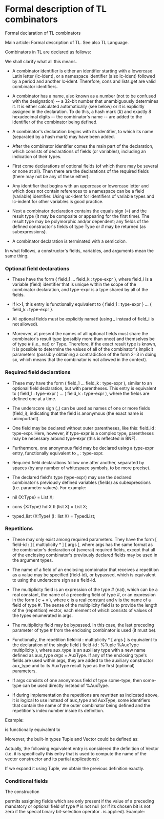 # Formal description of TL combinators

﻿Formal declaration of TL combinators

Main article: Formal description of TL. See also TL Language.

Combinators in TL are declared as follows:

We shall clarify what all this means.

- A combinator identifier is either an identifier starting with a lowercase Latin letter (lc-ident), or a namespace identifier (also lc-ident) followed by a period and another lc-ident. Therefore, cons and lists.get are valid combinator identifiers.

- A combinator has a name, also known as a number (not to be confused with the designation) -- a 32-bit number that unambiguously determines it. It is either calculated automatically (see below) or it is explicitly assigned in the declaration. To do this, a hash mark (#) and exactly 8 hexadecimal digits -- the combinator's name -- are added to the identifier of the combinator being defined.

- A combinator's declaration begins with its identifier, to which its name (separated by a hash mark) may have been added.

- After the combinator identifier comes the main part of the declaration, which consists of declarations of fields (or variables), including an indication of their types.

- First come declarations of optional fields (of which there may be several or none at all). Then there are the declarations of the required fields (there may not be any of these either).

- Any identifier that begins with an uppercase or lowercase letter and which does not contain references to a namespace can be a field (variable) identifier. Using uc-ident for identifiers of variable types and lc-indent for other variables is good practice.

- Next a combinator declaration contains the equals sign (=) and the result type (it may be composite or appearing for the first time). The result type may be polymorphic and/or dependent; any fields of the defined constructor's fields of type Type or # may be returned (as subexpressions).

- A combinator declaration is terminated with a semicolon.

In what follows, a constructor's fields, variables, and arguments mean the same thing.

### Optional field declarations

- These have the form { field_1 ... field_k : type-expr }, where field_i is a variable (field) identifier that is unique within the scope of the combinator declaration, and type-expr is a type shared by all of the fields.

- If k>1, this entry is functionally equivalent to { field_1 : type-expr } ... { field_k : type-expr }.

- All optional fields must be explicitly named (using _ instead of field_i is not allowed).

- Moreover, at present the names of all optional fields must share the combinator's result type (possibly more than once) and themselves be of type # (i,e., nat) or Type. Therefore, if the exact result type is known, it is possible to determine the values of all of the combinator's implicit parameters (possibly obtaining a contradiction of the form 2=3 in doing so, which means that the combinator is not allowed in the context).

### Required field declarations

- These may have the form ( field_1 ... field_k : type-expr ), similar to an optional field declaration, but with parentheses. This entry is equivalent to ( field_1 : type-expr ) ... ( field_k : type-expr ), where the fields are defined one at a time.

- The underscore sign (_) can be used as names of one or more fields (field_i), indicating that the field is anonymous (the exact name is unimportant).

- One field may be declared without outer parentheses, like this: field_id : type-expr. Here, however, if type-expr is a complex type, parentheses may be necessary around type-expr (this is reflected in BNF).

- Furthermore, one anonymous field may be declared using a type-expr entry, functionally equivalent to _ : type-expr.

- Required field declarations follow one after another, separated by spaces (by any number of whitespace symbols, to be more precise).

- The declared field's type (type-expr) may use the declared combinator's previously defined variables (fields) as subexpressions (i.e. parameter values). For example:

- nil {X:Type} = List X;

- cons {X:Type} hd:X tl:(list X) = List X;

- typed_list (X:Type) (l : list X) = TypedList;

### Repetitions

- These may only exist among required parameters. They have the form [ field-id : ] [ multiplicity * ] [ args ], where args has the same format as the combinator's declaration of (several) required fields, except that all of the enclosing combinator's previously declared fields may be used in the argument types.

- The name of a field of an enclosing combinator that receives a repetition as a value may be specified (field-id), or bypassed, which is equivalent to using the underscore sign as a field-id.

- The multiplicity field is an expression of the type # (nat), which can be a real constant, the name of a preceding field of type #, or an expression in the form ( c + v ), where c is a real constant and v is the name of a field of type #. The sense of the multiplicity field is to provide the length of the (repetition) vector, each element of which consists of values of the types enumerated in args.

- The multiplicity field may be bypassed. In this case, the last preceding parameter of type # from the enclosing combinator is used (it must be).

- Functionally, the repetition field-id : multiplicity * [ args ] is equivalent to the declaration of the single field ( field-id : %Tuple %AuxType multiplicity ), where aux_type is an auxiliary type with a new name defined as aux_type *args* = AuxType. If any of the enclosing type's fields are used within args, they are added to the auxiliary constructor aux_type and to its AuxType result type as the first (optional) parameters.

- If args consists of one anonymous field of type some-type, then some-type can be used directly instead of %AuxType.

- If during implementation the repetitions are rewritten as indicated above, it is logical to use instead of aux_type and AuxType, some identifiers that contain the name of the outer combinator being defined and the repetition's index number inside its definition.

Example:

is functionally equivalent to

Moreover, the built-in types Tuple and Vector could be defined as:

Actually, the following equivalent entry is considered the definition of Vector (i.e. it is specifically this entry that is used to compute the name of the vector constructor and its partial applications):

If we expand it using Tuple, we obtain the previous definition exactly.

### Conditional fields

The construction

permits assigning fields which are only present if the value of a preceding mandatory or optional field of type # is not null (or if its chosen bit is not zero if the special binary bit-selection operator . is applied).
Example:

